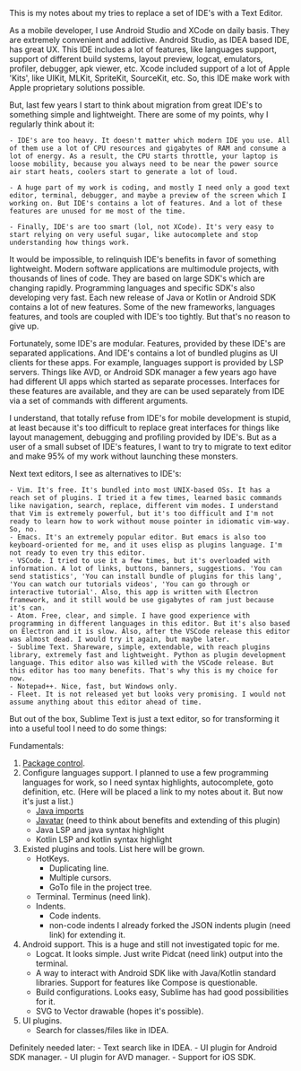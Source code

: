 This is my notes about my tries to replace a set of IDE's with a Text Editor.

As a mobile developer, I use Android Studio and XCode on daily basis. They are extremely convenient and addictive. 
Android Studio, as IDEA based IDE, has great UX. This IDE includes a lot of features, like languages support, support of different build systems, layout preview, logcat, emulators, profiler, debugger, apk viewer, etc.
Xcode included support of a lot of Apple 'Kits', like UIKit, MLKit, SpriteKit, SourceKit, etc. So, this IDE make work with Apple proprietary solutions possible.

But, last few years I start to think about migration from great IDE's to something simple and lightweight. There are some of my points, why I regularly think about it:

    - IDE's are too heavy. It doesn't matter which modern IDE you use. All of them use a lot of CPU resources and gigabytes of RAM and consume a lot of energy. As a result, the CPU starts throttle, your laptop is loose mobility, because you always need to be near the power source air start heats, coolers start to generate a lot of loud.

    - A huge part of my work is coding, and mostly I need only a good text editor, terminal, debugger, and maybe a preview of the screen which I working on. But IDE's contains a lot of features. And a lot of these features are unused for me most of the time.

    - Finally, IDE's are too smart (lol, not XCode). It's very easy to start relying on very useful sugar, like autocomplete and stop understanding how things work.

It would be impossible, to relinquish IDE's benefits in favor of something lightweight. Modern software applications are multimodule projects, with thousands of lines of code. They are based on large SDK's which are changing rapidly. Programming languages and specific SDK's also developing very fast. Each new release of Java or Kotlin or Android SDK contains a lot of new features. Some of the new frameworks, languages features, and tools are coupled with IDE's too tightly. But that's no reason to give up.

Fortunately, some IDE's are modular. Features, provided by these IDE's are separated applications. And IDE's contains a lot of bundled plugins as UI clients for these apps. For example, languages support is provided by LSP servers. Things like AVD, or Android SDK manager a few years ago have had different UI apps which started as separate processes. Interfaces for these features are available, and they are can be used separately from IDE via a set of commands with different arguments.

I understand, that totally refuse from IDE's for mobile development is stupid, at least because it's too difficult to replace great interfaces for things like layout management, debugging and profiling provided by IDE's. But as a user of a small subset of IDE's features, I want to try to migrate to text editor and make 95% of my work without launching these monsters.

Next text editors, I see as alternatives to IDE's:

    - Vim. It's free. It's bundled into most UNIX-based OSs. It has a reach set of plugins. I tried it a few times, learned basic commands like navigation, search, replace, different vim modes. I understand that Vim is extremely powerful, but it's too difficult and I'm not ready to learn how to work without mouse pointer in idiomatic vim-way. So, no.
    - Emacs. It's an extremely popular editor. But emacs is also too keyboard-oriented for me, and it uses elisp as plugins language. I'm not ready to even try this editor.
    - VSCode. I tried to use it a few times, but it's overloaded with information. A lot of links, buttons, banners, suggestions. 'You can send statistics', 'You can install bundle of plugins for this lang', 'You can watch our tutorials videos', 'You can go through or interactive tutorial'. Also, this app is written with Electron framework, and it still would be use gigabytes of ram just because it's can.
    - Atom. Free, clear, and simple. I have good experience with programming in different languages in this editor. But it's also based on Electron and it is slow. Also, after the VSCode release this editor was almost dead. I would try it again, but maybe later.
    - Sublime Text. Shareware, simple, extendable, with reach plugins library, extremely fast and lightweight. Python as plugin development language. This editor also was killed with the VSCode release. But this editor has too many benefits. That's why this is my choice for now.
    - Notepad++. Nice, fast, but Windows only.
    - Fleet. It is not released yet but looks very promising. I would not assume anything about this editor ahead of time.

But out of the box, Sublime Text is just a text editor, so for transforming it into a useful tool I need to do some things:

Fundamentals:
1) [Package control](https://packagecontrol.io/).
2) Configure languages support. I planned to use a few programming languages for work, so I need syntax highlights, autocomplete, goto definition, etc. (Here will be placed a link to my notes about it. But now it's just a list.)
    - [Java imports](https://packagecontrol.io/packages/JavaImports)
    - [Javatar](https://packagecontrol.io/packages/Javatar) (need to think about benefits and extending of this plugin)
    - Java LSP and java syntax highlight
    - Kotlin LSP and kotlin syntax highlight
3) Existed plugins and tools. List here will be grown. 
    - HotKeys.
        - Duplicating line.
        - Multiple cursors.
        - GoTo file in the project tree. 
    - Terminal. Terminus (need link).
    - Indents. 
        - Code indents.
        - non-code indents I already forked the JSON indents plugin (need link) for extending it.
4) Android support. This is a huge and still not investigated topic for me. 
    - Logcat. It looks simple. Just write Pidcat (need link) output into the terminal.
    - A way to interact with Android SDK like with Java/Kotlin standard libraries. Support for features like Compose is questionable.
    - Build configurations. Looks easy, Sublime has had good possibilities for it.
    - SVG to Vector drawable (hopes it's possible).
5) UI plugins.
    - Search for classes/files like in IDEA.

Definitely needed later:
    - Text search like in IDEA.
    - UI plugin for Android SDK manager.
    - UI plugin for AVD manager.
    - Support for iOS SDK.
